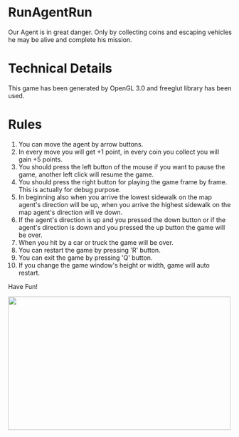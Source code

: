 # RunAgentRun

Our Agent is in great danger. Only by collecting coins and escaping vehicles he may be alive and complete his mission.

# Technical Details

This game has been generated by OpenGL 3.0 and freeglut library has been used.

# Rules
1. You can move the agent by arrow buttons.
2. In every move you will get +1 point, in every coin you collect you will gain +5 points.
3. You should press the left button of the mouse if you want to pause the game, another left click will resume the game. 
4. You should press the right button for playing the game frame by frame. This is actually for debug purpose.
5. In beginning also when you arrive the lowest sidewalk on the map agent's direction will be up, when you arrive the highest sidewalk on the map agent's direction will ve down.
6. If the agent's direction is up and you pressed the down button or if the agent's direction is down and you pressed the up button the game will be over.
7. When you hit by a car or truck the game will be over.
8. You can restart the game by pressing 'R' button.
9. You can exit the game by pressing 'Q' button.
10. If you change the game window's height or width, game will auto restart.

Have Fun!

<img src="https://media.giphy.com/media/UqBRwbbSsEwUZ0NaEk/giphy.gif" width="500" height="300" />
